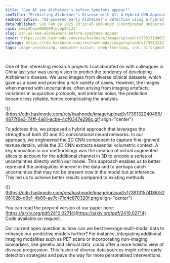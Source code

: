 ```yaml
---
title: "Can AI see Alzheimer's before Symptoms appear?"
seoTitle: "Predicting Alzheimer’s Disease with AI: A Hybrid CNN Approach"
seoDescription: "AI-powered early Alzheimer’s detection using a hybrid 2D-3D CNN model. Discover how deep learning and medical imaging improve diagnosis accuracy."
datePublished: Sun Feb 09 2025 20:18:45 GMT+0000 (Coordinated Universal Time)
cuid: cm6y2hey5000609jkcop94i23
slug: can-ai-see-alzheimers-before-symptoms-appear
cover: https://cdn.hashnode.com/res/hashnode/image/upload/v1739131906552/da1c0fed-0ad6-49cb-8fcd-d5c35c3d32cf.png
ogImage: https://cdn.hashnode.com/res/hashnode/image/upload/v1739132127342/406d8152-a125-45d5-9ef7-21ea6a35bde9.png
tags: image-processing, computer-vision, deep-learning, cnn, aiforgood, neuralnetworks, convolutionalneuralnetworks, medicalai, 2dcnn, 3dcnn

---
```


One of the interesting research projects I collaborated on with colleagues in China last year was using vision to predict the tendency of developing Alzheimer’s disease. We used images from diverse clinical datasets, which gave us a base and provided a rich variety of cases. However, the images when marred with uncertainties, often arising from imaging artefacts, variations in acquisition protocols, and intrinsic noise, the prediction became less reliable, hence complicating the analysis.

![](https://cdn.hashnode.com/res/hashnode/image/upload/v1739132040489/4877f9e3-74ff-4a81-acbe-4df0347e298c.gif align="center")

To address this, we proposed a hybrid approach that leverages the strengths of both 2D and 3D convolutional neural networks. In our approach, we engineered the 2D CNN component to capture fine-grained texture details, while the 3D CNN extracts essential volumetric context. A key innovation in our methodology was the creation of virtual augmented slices to account for the additional channel in 3D to encode a series of uncertainties directly within our model. This approach enables us to better represent the ambiguities inherent in the data and to perhaps catch uncertainties that may not be present now in the model but at inference. This led us to achieve better results compared to existing methods.

![](https://cdn.hashnode.com/res/hashnode/image/upload/v1739131574186/5206102b-d9c1-4b89-ae7c-71d4c870320f.png align="center")

You can read the preprint version of our paper here: [https://arxiv.org/pdf/2410.02714](https://arxiv.org/pdf/2410.02714)  
Code available on request.

Our current open question is: how can we best leverage multi-modal data to enhance our predictive models further? For instance, integrating additional imaging modalities such as PET scans or incorporating non-imaging biomarkers, like genetic and clinical data, could offer a more holistic view of disease progression. This fusion of diverse data sources might refine early detection strategies and pave the way for more personalised interventions.